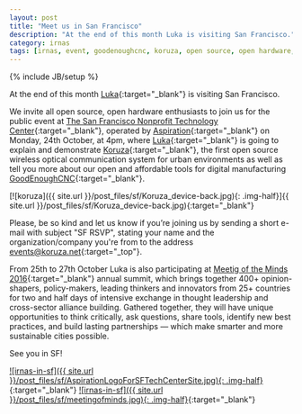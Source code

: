 ```yaml
---
layout: post
title: "Meet us in San Francisco"
description: "At the end of this month Luka is visiting San Francisco."
category: irnas
tags: [irnas, event, goodenoughcnc, koruza, open source, open hardware, public talk, San Francisco]
---
```

{% include JB/setup %}


At the end of this month [Luka](https://twitter.com/slomusti){:target="_blank"} is visiting San Francisco.

We invite all open source, open hardware enthusiasts to join us for the public event at [The San Francisco Nonprofit Technology Center](http://sftechcenter.org/koruza-project-visits-san-francisco/){:target="_blank"}, operated by [Aspiration](https://aspirationtech.org){:target="_blank"} on Monday, 24th October, at 4pm, where [Luka](https://twitter.com/slomusti){:target="_blank"} is going to explain and demonstrate [Koruza](http://new.koruza.net/){:target="_blank"}, the first open source wireless optical communication system for urban environments as well as tell you more about our open and affordable tools for digital manufacturing [GoodEnoughCNC](http://goodenoughcnc.eu/){:target="_blank"}.

[![koruza]({{ site.url }}/post_files/sf/Koruza_device-back.jpg){: .img-half}]{{ site.url }}/post_files/sf/Koruza_device-back.jpg){:target="_blank"}

Please, be so kind and let us know if you’re joining us by sending a short e-mail with subject "SF RSVP", stating your name and the organization/company you're from to the address [events@koruza.net](mailto:webmaster@example.com){:target="_top"}.

From 25th to 27th October Luka is also participating at [Meetig of the Minds 2016](http://cityminded.org/events/motm2016){:target="_blank"} annual summit, which brings together 400+ opinion-shapers, policy-makers, leading thinkers and innovators from 25+ countries for two and half days of intensive exchange in thought leadership and cross-sector alliance building. Gathered together, they will have unique opportunities to think critically, ask questions, share tools, identify new best practices, and build lasting partnerships — which make smarter and more sustainable cities possible. 

See you in SF!

[![irnas-in-sf]({{ site.url }}/post_files/sf/AspirationLogoForSFTechCenterSite.jpg){: .img-half}](http://sftechcenter.org/koruza-project-visits-san-francisco/){:target="_blank"}
[![irnas-in-sf]({{ site.url }}/post_files/sf/meetingofminds.jpg){: .img-half}](http://cityminded.org/events/motm2016){:target="_blank"}
